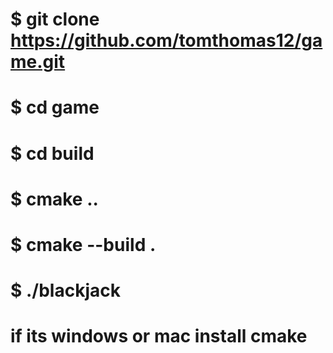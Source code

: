 # $ git clone https://github.com/tomthomas12/game.git
# $ cd game
# $ cd build
# $ cmake ..
# $ cmake --build .
# $ ./blackjack  
# if its windows or mac install cmake
